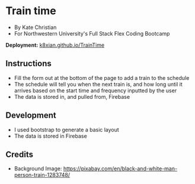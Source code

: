 # Train time
* By Kate Christian
* For Northwestern University's Full Stack Flex Coding Bootcamp

**Deployment:** [k8xian.github.io/TrainTime](https://k8xian.github.io/TrainTime)


## Instructions
* Fill the form out at the bottom of the page to add a train to the schedule
* The schedule will tell you when the next train is, and how long until it arrives based on the start time and frequency inputted by the user
* The data is stored in, and pulled from, Firebase

## Development
* I used bootstrap to generate a basic layout
* The data is stored in Firebase

## Credits
* Background Image: https://pixabay.com/en/black-and-white-man-person-train-1283748/

